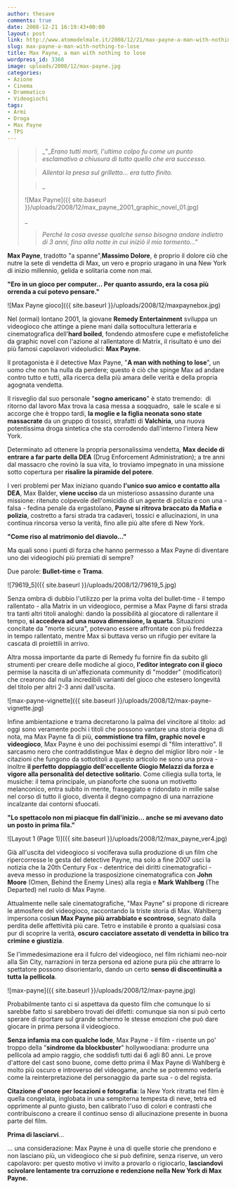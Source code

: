 ```yaml
---
author: thesave
comments: true
date: 2008-12-21 16:19:43+00:00
layout: post
link: http://www.atomodelmale.it/2008/12/21/max-payne-a-man-with-nothing-to-lose/
slug: max-payne-a-man-with-nothing-to-lose
title: Max Payne, a man with nothing to lose
wordpress_id: 3368
image: uploads/2008/12/max-payne.jpg
categories:
- Azione
- Cinema
- Drammatico
- Videogiochi
tags:
- Armi
- Droga
- Max Payne
- TPS
---
```


<blockquote>

> 
> _"__Erano tutti morti, l'ultimo colpo fu come un punto esclamativo a chiusura di tutto quello che era successo._
> 
> 

> 
> _Allentai la presa sul grilletto... era tutto finito._
> 
> 

> 
> _

![Max Payne]({{ site.baseurl }}/uploads/2008/12/max_payne_2001_graphic_novel_01.jpg)

_
> 
> 

> 
> _Perché la cosa avesse qualche senso bisogna andare indietro di 3 anni, fino alla notte in cui iniziò il mio tormento..."_
> 
> 
</blockquote>

**Max Payne**, tradotto "a spanne",**Massimo Dolore**, è proprio il dolore ciò che nutre la sete di vendetta di Max, un vero e proprio uragano in una New York di inizio millennio, gelida e solitaria come non mai.

**"Ero in un gioco per computer... Per quanto assurdo, era la cosa più orrenda a cui potevo pensare."**

![Max Payne gioco]({{ site.baseurl }}/uploads/2008/12/maxpaynebox.jpg)

Nel (ormai) lontano 2001, la giovane **Remedy Entertainment** sviluppa un videogioco che attinge a piene mani dalla sottocultura letteraria e cinematografica dell'**hard boiled**, fondendo atmosfere cupe e mefistofeliche da graphic novel con l'azione al rallentatore di Matrix, il risultato è uno dei più famosi capolavori videoludici: **Max Payne**.

Il protagonista è il detective Max Payne, "**A man with nothing to lose**", un uomo che non ha nulla da perdere; questo è ciò che spinge Max ad andare contro tutto e tutti, alla ricerca della più amara delle verità e della propria agognata vendetta.

Il risveglio dal suo personale "**sogno americano**" è stato tremendo:  di ritorno dal lavoro Max trova la casa messa a soqquadro,  sale le scale e si accorge che è troppo tardi, **la moglie e la figlia neonata sono state massacrate** da un gruppo di tossici, strafatti di **Valchiria**, una nuova potentissima droga sintetica che sta corrodendo dall'interno l'intera New York.

Determinato ad ottenere la propria personalissima vendetta, **Max decide di entrare a far parte della DEA** (Drug Enforcement Administration); a tre anni dal massacro che rovinò la sua vita, lo troviamo impegnato in una missione sotto copertura per **risalire la piramide del potere**.

I veri problemi per Max iniziano quando **l'unico suo amico e contatto alla DEA**, Max Balder, **viene ucciso** da un misterioso assassino durante una missione: ritenuto colpevole dell'omicidio di un agente di polizia e con una - falsa - fedina penale da ergastolano, **Payne si ritrova braccato da Mafia e polizia**, costretto a farsi strada tra cadaveri, tossici e allucinazioni, in una continua rincorsa verso la verità, fino alle più alte sfere di New York.

**"Come riso al matrimonio del diavolo..."**

Ma quali sono i punti di forza che hanno permesso a Max Payne di diventare uno dei videogiochi più premiati di sempre?

Due parole: **Bullet-time** e **Trama**.

![79619_5]({{ site.baseurl }}/uploads/2008/12/79619_5.jpg)

Senza ombra di dubbio l'utilizzo per la prima volta del bullet-time - il tempo rallentato - alla Matrix in un videogioco, permise a Max Payne di farsi strada tra tanti altri titoli analoghi: dando la possibilità al giocatore di rallentare il tempo, **si accedeva ad una nuova dimensione, la quarta**. Situazioni concitate da "morte sicura", potevano essere affrontate con più freddezza in tempo rallentato, mentre Max si buttava verso un rifugio per evitare la cascata di proiettili in arrivo.

Altra mossa importante da parte di Remedy fu fornire fin da subito gli strumenti per creare delle modiche al gioco, **l'editor integrato con il gioco** permise la nascita di un'affezionata community di "modder" (modificatori) che crearono dal nulla incredibili varianti del gioco che estesero longevità del titolo per altri 2-3 anni dall'uscita.

![max-payne-vignette]({{ site.baseurl }}/uploads/2008/12/max-payne-vignette.jpg)

Infine ambientazione e trama decretarono la palma del vincitore al titolo: ad oggi sono veramente pochi i titoli che possono vantare una storia degna di nota, ma Max Payne fa di più, **commistione tra film, graphic novel e videogioco**, Max Payne è uno dei pochissimi esempi di "film interattivo". Il sarcasmo nero che contraddistingue Max è degno del miglior libro noir - le citazioni che fungono da sottotitoli a questo articolo ne sono una prova -  inoltre **il perfetto doppiaggio dell'eccellente Giogio Melazzi da forza e vigore alla personalità del detective solitario**. Come ciliegia sulla torta, le musiche: il tema principale, un pianoforte che suona un motivetto melanconico, entra subito in mente, fraseggiato e ridondato in mille salse nel corso di tutto il gioco, diventa il degno compagno di una narrazione incalzante dai contorni sfuocati.

**"Lo spettacolo non mi piacque fin dall'inizio... anche se mi avevano dato un posto in prima fila."**

![Layout 1 (Page 1)]({{ site.baseurl }}/uploads/2008/12/max_payne_ver4.jpg)

Già all'uscita del videogioco si vociferava sulla produzione di un film che ripercorresse le gesta del detective Payne, ma solo a fine 2007 usci la notizia che la 20th Century Fox - detentrice dei diritti cinematografici - aveva messo in produzione la trasposizione cinematografica con **John Moore** (Omen, Behind the Enemy Lines) alla regia e **Mark Wahlberg** (The Departed) nel ruolo di Max Payne.

Attualmente nelle sale cinematografiche, "Max Payne" si propone di ricreare le atmosfere del videogioco, raccontando la triste storia di Max. Wahlberg impersona così**un Max Payne più arrabbiato e scontroso**, segnato dalla perdita delle affettività più care. Tetro e instabile è pronto a qualsiasi cosa pur di scoprire la verità, **oscuro cacciatore assetato di vendetta in bilico tra crimine e giustizia**.

Se l'immedesimazione era il fulcro del videogioco, nel film richiami neo-noir alla Sin City, narrazioni in terza persona ed azione pura più che attrarre lo spettatore possono disorientarlo, dando un certo **senso di discontinuità a tutta la pellicola**.

![max-payne]({{ site.baseurl }}/uploads/2008/12/max-payne.jpg)

Probabilmente tanto ci si aspettava da questo film che comunque lo si sarebbe fatto si sarebbero trovati dei difetti: comunque sia non si può certo sperare di riportare sul grande schermo le stesse emozioni che può dare giocare in prima persona il videogioco.

**Senza infamia ma con qualche lode**, Max Payne - il film - risente un po' troppo della "**sindrome da blockbuster**" hollywoodiana: produrre una pellicola ad ampio raggio, che soddisfi tutti dai 6 agli 80 anni. Le prove d'attore del cast sono buone, come detto prima il Max Payne di Wahlberg è molto più oscuro e introverso del videogame, anche se potremmo vederla come la reinterpretazione del personaggio da parte sua - o del regista.

**Citazione d'onore per locazioni e fotografia**: la New York ritratta nel film è quella congelata, inglobata in una sempiterna tempesta di neve, tetra ed opprimente al punto giusto, ben calibrato l'uso di colori e contrasti che contribuiscono a creare il continuo senso di allucinazione presente in buona parte del film.

**Prima di lasciarvi**...

... una considerazione: Max Payne è una di quelle storie che prendono e non lasciano più, un videogioco che si può definire, senza riserve, un vero capolavoro: per questo motivo vi invito a provarlo o rigiocarlo, **lasciandovi scivolare lentamente tra corruzione e redenzione nella New York di Max Payne.**
